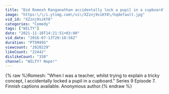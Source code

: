```yaml
---
title: "Did Romesh Ranganathan accidentally lock a pupil in a cupboard? - Would I Lie to You?"
image: "https:\/\/i.ytimg.com\/vi\/XZznj9siKY8\/hqdefault.jpg"
vid_id: "XZznj9siKY8"
categories: "Comedy"
tags: ["WILTY"]
date: "2021-11-18T14:21:51+03:00"
vid_date: "2016-07-13T20:18:56Z"
duration: "PT5M49S"
viewcount: "2020229"
likeCount: "22442"
dislikeCount: "338"
channel: "WILTY? Nope!"
---
```

{% raw %}Romesh: &quot;When I was a teacher, whilst trying to explain a tricky concept, I accidentally locked a pupil in a cupboard.&quot; Series 9 Episode 7. Finnish captions available. Anonymous author.{% endraw %}
